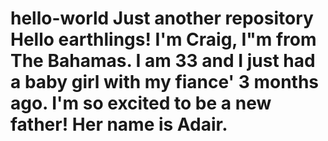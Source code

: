 # hello-world                                                                                                                                                                                                                                             Just another repository                                                                                                                                                                                                                                      Hello earthlings!                                                                                                                                                                                                                                            I'm Craig, I"m from The Bahamas.                                                                                                                                                                                                                              I am 33 and I just had a baby girl with my fiance' 3 months ago. I'm so excited to be a new father! Her name is Adair.
